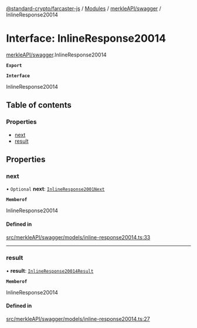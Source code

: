 [@standard-crypto/farcaster-js](../README.md) / [Modules](../modules.md) / [merkleAPI/swagger](../modules/merkleAPI_swagger.md) / InlineResponse20014

# Interface: InlineResponse20014

[merkleAPI/swagger](../modules/merkleAPI_swagger.md).InlineResponse20014

**`Export`**

**`Interface`**

InlineResponse20014

## Table of contents

### Properties

- [next](merkleAPI_swagger.InlineResponse20014.md#next)
- [result](merkleAPI_swagger.InlineResponse20014.md#result)

## Properties

### next

• `Optional` **next**: [`InlineResponse2001Next`](merkleAPI_swagger.InlineResponse2001Next.md)

**`Memberof`**

InlineResponse20014

#### Defined in

[src/merkleAPI/swagger/models/inline-response20014.ts:33](https://github.com/standard-crypto/farcaster-js/blob/main/src/merkleAPI/swagger/models/inline-response20014.ts#L33)

___

### result

• **result**: [`InlineResponse20014Result`](merkleAPI_swagger.InlineResponse20014Result.md)

**`Memberof`**

InlineResponse20014

#### Defined in

[src/merkleAPI/swagger/models/inline-response20014.ts:27](https://github.com/standard-crypto/farcaster-js/blob/main/src/merkleAPI/swagger/models/inline-response20014.ts#L27)
